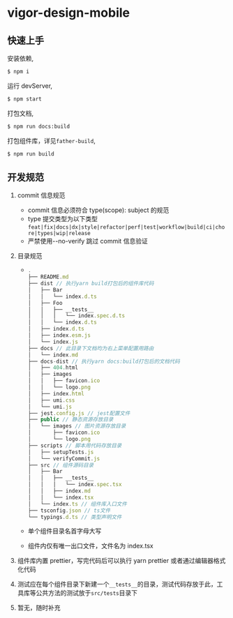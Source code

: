 # vigor-design-mobile

## 快速上手

安装依赖,

```bash
$ npm i
```

运行 devServer,

```bash
$ npm start
```

打包文档,

```bash
$ npm run docs:build
```

打包组件库，详见`father-build`,

```bash
$ npm run build
```

## 开发规范

1. commit 信息规范

   - commit 信息必须符合 type(scope): subject 的规范
   - type 提交类型为以下类型`feat|fix|docs|dx|style|refactor|perf|test|workflow|build|ci|chore|types|wip|release`
   - 严禁使用--no-verify 跳过 commit 信息验证

2. 目录规范

   - ```js
     .
     ├── README.md
     ├── dist // 执行yarn build打包后的组件库代码
     │   ├── Bar
     │   │   └── index.d.ts
     │   ├── Foo
     │   │   ├── __tests__
     │   │   │   └── index.spec.d.ts
     │   │   └── index.d.ts
     │   ├── index.d.ts
     │   ├── index.esm.js
     │   └── index.js
     ├── docs // 此目录下文档均为右上菜单配置用路由
     │   └── index.md
     ├── docs-dist // 执行yarn docs:build打包后的文档代码
     │   ├── 404.html
     │   ├── images
     │   │   ├── favicon.ico
     │   │   └── logo.png
     │   ├── index.html
     │   ├── umi.css
     │   └── umi.js
     ├── jest.config.js // jest配置文件
     ├── public // 静态资源存放目录
     │   └── images // 图片资源存放目录
     │       ├── favicon.ico
     │       └── logo.png
     ├── scripts // 脚本用代码存放目录
     │   ├── setupTests.js
     │   └── verifyCommit.js
     ├── src // 组件源码目录
     │   ├── Bar
     │   │   ├── __tests__
     │   │   │   └── index.spec.tsx
     │   │   ├── index.md
     │   │   └── index.tsx
     │   └── index.ts // 组件库入口文件
     ├── tsconfig.json // ts文件
     └── typings.d.ts // 类型声明文件
     ```

   - 单个组件目录名首字母大写

   - 组件内仅有唯一出口文件，文件名为 index.tsx

3. 组件库内置 prettier，写完代码后可以执行 yarn prettier 或者通过编辑器格式化代码

4. 测试应在每个组件目录下新建一个`__tests__`的目录，测试代码存放于此，工具库等公共方法的测试放于`src/tests`目录下

5. 暂无，随时补充
